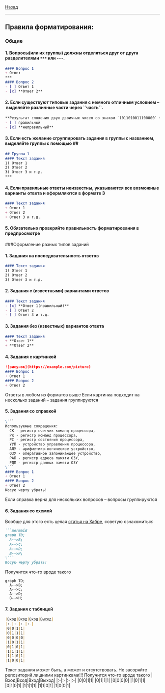 [Назад](../README.md)
***
## **Правила форматирования:**
### Общие
#### 1. Вопросы(или их группы) должны отделяться друг от друга разделителями ``***`` или ``---``. 
```md
#### Вопрос 1
+ Ответ
***
#### Вопрос 2
- [ ] Ответ 1
- [x] **Ответ 2**
```
#### 2. Если существуют типовые задания с немного отличным условием – выделяйте различные части через \`\`часть\`\`.
```md
**Результат сложения двух двоичных чисел со знаком `1011010011100000` + `1011010100110111`:**  
- [ ] правильный  
- [x] **неправильный**  
```
#### 3. Если есть желание сгруппировать задания в группы с названием, выделяйте группы с помощью \#\#
```md
## Группа 1
#### Текст задания
1) Ответ 1
2) Ответ 2
3) Ответ 3 и т.д.
***
```
#### 4. Если правильные ответы неизвестны, указываются все возможные варианты ответа и оформляются в формате 3
```md
#### Текст задания
+ Ответ 1
+ Ответ 2
+ Ответ 3 и т.д.
```
#### 5. Обязательно проверяйте правильность форматирования в предпросмотре
###Оформление разных типов заданий
#### 1. Задания на последовательность ответов
```md
#### Текст задания
1) Ответ 1
2) Ответ 2
3) Ответ 3 и т.д.
```
#### 2. Задания с (известными) вариантами ответов
```md
#### Текст задания
- [x] **Ответ 1(правильный)**
- [ ] Ответ 2
- [ ] Ответ 3 и т.д.
```
#### 3. Задания без (известных) вариантов ответа
```md
#### Текст задания
+ **Ответ 1**
+ **Ответ 2**
```
#### 4. Задания с картинкой
```md
![рисунок](https://example.com/picture)
#### Вопрос 1
+ Ответ 1
#### Вопрос 2
+ Ответ 2
```
Ответы в любом из форматов выше
Если картинка подходит на несколько заданий – задания группируются
#### 5. Задания со справкой
```md
\```
Используемые сокращения:
  СК - регистр счетчик команд процессора,
  РК - регистр команд процессора,
  РС - регистр состояния процессора,
  УУП - устройство управления процессора,
  АЛУ - арифметико-логическое устройство,
  ОЗУ - оперативное запоминающее устройство,
  РАП - регистр адреса памяти ОЗУ,
  РДП - регистр данных памяти ОЗУ
\```
#### Вопрос 1
+ Ответ 1
#### Вопрос 2
+ Ответ 2
Косую черту убрать!
```
Если справка верна для нескольких вопросов – вопросы группируются
#### 6. Задания со схемой
Вообще для этого есть целая [статья на Хабре](https://habr.com/ru/articles/652867/), советую ознакомиться
```md
```mermaid
graph TD;
  A-->B;
  A-->C;
  A-->D;
  B-->H;
\```
Косую черту убрать!
```
Получится что-то вроде такого
```mermaid
graph TD;
  A-->B;
  A-->C;
  A-->D;
  B-->H;
```
#### 7. Задания с таблицей
```md
|Вход|Вход|Вход|Выход|
|:-|:-|:-|:-|
|0|0|1|1|
|0|1|1|1|
|0|0|0|0|
|1|0|1|1|
|0|1|0|1|
|1|1|1|1|
|1|1|0|1|
|1|0|0|1|
```
Текст задания может быть, а может и отсутствовать. Не засоряйте репозиторий лишними картинками!!!
Получится что-то вроде такого
|Вход|Вход|Вход|Выход|
|:-|:-|:-|:-|
|0|0|1|1|
|0|1|1|1|
|0|0|0|0|
|1|0|1|1|
|0|1|0|1|
|1|1|1|1|
|1|1|0|1|
|1|0|0|1|

